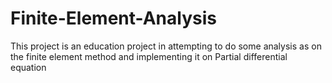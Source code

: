 # Finite-Element-Analysis
This project is an education project in attempting to do some analysis as on the finite element method and implementing it on Partial differential equation
